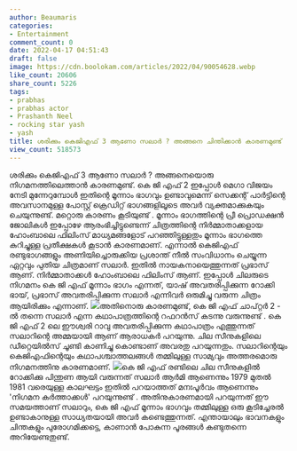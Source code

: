 ```yaml
---
author: Beaumaris
categories:
- Entertainment
comment_count: 0
date: 2022-04-17 04:51:43
draft: false
image: https://cdn.boolokam.com/articles/2022/04/90054628.webp
like_count: 20606
share_count: 5226
tags:
- prabhas
- prabhas actor
- Prashanth Neel
- rocking star yash
- yash
title: ശരിക്കും കെജിഎഫ് 3 ആണോ സലാർ ? അങ്ങനെ ചിന്തിക്കാൻ കാരണമുണ്ട്
view_count: 518573
---
```


ശരിക്കും കെജിഎഫ് 3 ആണോ സലാർ ? അങ്ങനെയൊരു നിഗമനത്തിലെത്താൻ കാരണമുണ്ട്. കെ ജി എഫ് 2 ഇപ്പോൾ മെഗാ വിജയം നേടി മുന്നേറുമ്പോൾ ഇതിന്റെ മൂന്നാം ഭാഗവും ഉണ്ടാവുമെന്ന് സെക്കന്റ് പാർട്ടിന്റെ അവസാനമുള്ള പോസ്റ്റ് ക്രെഡിറ്റ് ഭാഗങ്ങളിലൂടെ അവർ വ്യക്തമാക്കുകയും ചെയുന്നുണ്ട്. മറ്റൊരു കാരണം കൂടിയുണ്ട് . മൂന്നാം ഭാഗത്തിന്റെ പ്രീ പ്രൊഡക്ഷൻ ജോലികൾ ഇപ്പോഴേ ആരംഭിച്ചിട്ടുണ്ടെന്ന് ചിത്രത്തിന്റെ നിർമ്മാതാക്കളായ ഹോംബാലെ ഫിലിംസ് മാധ്യമങ്ങളോട് പറഞ്ഞിട്ടുള്ളതും മൂന്നാം ഭാഗത്തെ കുറിച്ചുള്ള പ്രതീക്ഷകൾ കൂടാൻ കാരണമാണ്. എന്നാൽ കെജിഎഫ് രണ്ടുഭാഗങ്ങളും അണിയിച്ചൊരുക്കിയ പ്രശാന്ത് നീൽ സംവിധാനം ചെയ്യുന്ന ഏറ്റവും പുതിയ ചിത്രമാണ് സലാർ. ഇതിൽ നായകനായെത്തുന്നത് പ്രഭാസ് ആണ്. നിർമ്മാതാക്കൾ ഹോംബാലെ ഫിലിംസ് ആണ്. ഇപ്പോൾ ചിലരുടെ നിഗമനം കെ ജി എഫ് മൂന്നാം ഭാഗം എന്നത്, യാഷ് അവതരിപ്പിക്കുന്ന റോക്കി ഭായ്, പ്രഭാസ് അവതരിപ്പിക്കുന്ന സലാർ എന്നിവർ ഒരുമിച്ചു വരുന്ന ചിത്രം ആയിരിക്കും എന്നാണ്. ![](https://cdn.boolokam.com/articles/2022/04/90054628.webp)അതിനൊരു കാരണമുണ്ട്, കെ ജി എഫ് ചാപ്റ്റർ 2 - ൽ തന്നെ സലാർ എന്ന കഥാപാത്രത്തിന്റെ റഫറൻസ് കടന്നു വരുന്നുണ്ട് . കെ ജി എഫ് 2 ലെ ഈശ്വരി റാവു അവതരിപ്പിക്കുന്ന കഥാപാത്രം എത്തുന്നത് സലാറിന്റെ അമ്മയായി ആണ് ആരാധകർ പറയുന്നു. ചില സീനുകളിലെ ഡീറ്റെയിൽസ് ചൂണ്ടി കാണിച്ചു കൊണ്ടാണ് അവരതു പറയുന്നതും. സലാറിന്റെയും കെജിഎഫിന്റെയും കഥാപശ്ചാത്തലങ്ങൾ തമ്മിലുള്ള സാമ്യവും അത്തരമൊരു നിഗമനത്തിനു കാരണമാണ്. ![](https://cdn.boolokam.com/articles/2022/04/hthtth-1.jpg)കെ ജി എഫ് രണ്ടിലെ ചില സീനുകളിൽ റോക്കിക്കു പിന്തുണ ആയി വരുന്നത് സലാർ ആർമി ആണെന്നും 1979 മുതൽ 1981 വരെയുള്ള കാലഘട്ടം ഇതിൽ പറയാത്തത് മനഃപൂർവം ആണെന്നും 'നിഗമന കർത്താക്കൾ' പറയുന്നുണ്ട് . അതിനുകാരണമായി പറയുന്നത് ഈ സമയത്താണ് സലാറും, കെ ജി എഫ് മൂന്നാം ഭാഗവും തമ്മിലുള്ള ഒരു കൂടിച്ചേരൽ ഉണ്ടാകാനുള്ള സാധ്യതയായി അവർ കണ്ടെത്തുന്നത്. എന്തായാലും ഭാവനകളും ചിന്തകളും പുരോഗമിക്കട്ടെ, കാണാൻ പോകുന്ന പൂരങ്ങൾ കണ്ടുതന്നെ അറിയേണ്ടതുണ്ട്.